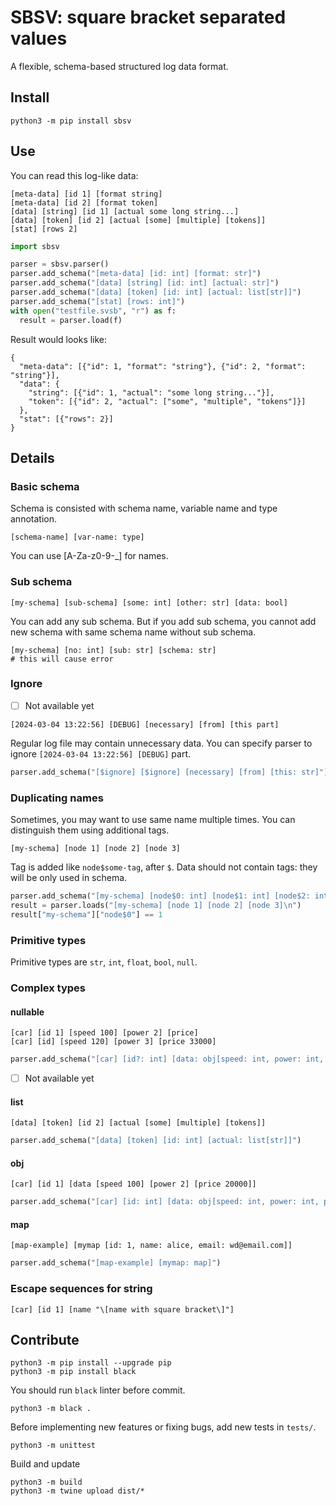 # SBSV: square bracket separated values
A flexible, schema-based structured log data format.

## Install

```shell
python3 -m pip install sbsv
```

## Use
You can read this log-like data:
```sbsv
[meta-data] [id 1] [format string]
[meta-data] [id 2] [format token]
[data] [string] [id 1] [actual some long string...]
[data] [token] [id 2] [actual [some] [multiple] [tokens]]
[stat] [rows 2]
```

```python
import sbsv

parser = sbsv.parser()
parser.add_schema("[meta-data] [id: int] [format: str]")
parser.add_schema("[data] [string] [id: int] [actual: str]")
parser.add_schema("[data] [token] [id: int] [actual: list[str]]")
parser.add_schema("[stat] [rows: int]")
with open("testfile.svsb", "r") as f:
  result = parser.load(f)
```

Result would looks like:
```
{
  "meta-data": [{"id": 1, "format": "string"}, {"id": 2, "format": "string"}],
  "data": {
    "string": [{"id": 1, "actual": "some long string..."}],
    "token": [{"id": 2, "actual": ["some", "multiple", "tokens"]}]
  },
  "stat": [{"rows": 2}]
}
```

## Details
### Basic schema
Schema is consisted with schema name, variable name and type annotation.
```
[schema-name] [var-name: type]
```
You can use [A-Za-z0-9\-_] for names. 

### Sub schema
```
[my-schema] [sub-schema] [some: int] [other: str] [data: bool]
```
You can add any sub schema.
But if you add sub schema, you cannot add new schema with same schema name without sub schema.
```
[my-schema] [no: int] [sub: str] [schema: str]
# this will cause error
```

### Ignore
- [ ] Not available yet
```
[2024-03-04 13:22:56] [DEBUG] [necessary] [from] [this part]
```
Regular log file may contain unnecessary data. You can specify parser to ignore `[2024-03-04 13:22:56] [DEBUG]` part.

```python
parser.add_schema("[$ignore] [$ignore] [necessary] [from] [this: str]")
```

### Duplicating names
Sometimes, you may want to use same name multiple times. You can distinguish them using additional tags.
```
[my-schema] [node 1] [node 2] [node 3]
```
Tag is added like `node$some-tag`, after `$`. Data should not contain tags: they will be only used in schema.
```python
parser.add_schema("[my-schema] [node$0: int] [node$1: int] [node$2: int]")
result = parser.loads("[my-schema] [node 1] [node 2] [node 3]\n")
result["my-schema"]["node$0"] == 1
```

### Primitive types
Primitive types are `str`, `int`, `float`, `bool`, `null`.

### Complex types

#### nullable
```
[car] [id 1] [speed 100] [power 2] [price]
[car] [id] [speed 120] [power 3] [price 33000]
```

```python
parser.add_schema("[car] [id?: int] [data: obj[speed: int, power: int, price?: int]]")
```

- [ ] Not available yet
#### list
```
[data] [token] [id 2] [actual [some] [multiple] [tokens]]
```

```python
parser.add_schema("[data] [token] [id: int] [actual: list[str]]")
```

#### obj
```
[car] [id 1] [data [speed 100] [power 2] [price 20000]]
```
```python
parser.add_schema("[car] [id: int] [data: obj[speed: int, power: int, price: int]])
```

#### map
```
[map-example] [mymap [id: 1, name: alice, email: wd@email.com]]
```
```python
parser.add_schema("[map-example] [mymap: map]")
```


### Escape sequences for string
```
[car] [id 1] [name "\[name with square bracket\]"]
```

## Contribute
```shell
python3 -m pip install --upgrade pip
python3 -m pip install black
```
You should run `black` linter before commit.
```shell
python3 -m black .
```

Before implementing new features or fixing bugs, add new tests in `tests/`.
```shell
python3 -m unittest
```

Build and update
```shell
python3 -m build
python3 -m twine upload dist/*
```